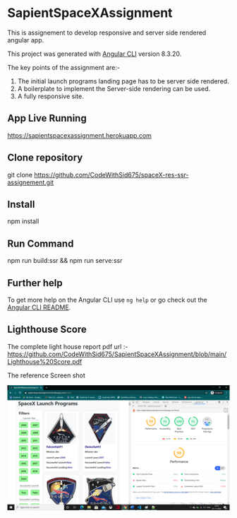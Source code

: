 # SapientSpaceXAssignment

This is assignement to develop responsive and server side rendered angular app.

This project was generated with [Angular CLI](https://github.com/angular/angular-cli) version 8.3.20.

The key points of the assignment are:-

1.	The initial launch programs landing page has to be server side rendered.
2.	A boilerplate to implement the Server-side rendering can be used.
3.  A fully responsive site.

## App Live Running

 https://sapientspacexassignment.herokuapp.com

## Clone repository

git clone https://github.com/CodeWithSid675/spaceX-res-ssr-assignement.git

## Install

npm install 

## Run Command 

npm run build:ssr && npm run serve:ssr

## Further help

To get more help on the Angular CLI use `ng help` or go check out the [Angular CLI README](https://github.com/angular/angular-cli/blob/master/README.md).

## Lighthouse Score

The complete light house report pdf url :- https://github.com/CodeWithSid675/SapientSpaceXAssignment/blob/main/Lighthouse%20Score.pdf

The reference Screen shot

![alt text](https://github.com/CodeWithSid675/SapientSpaceXAssignment/blob/main/Lighthouse.png?raw=true)
